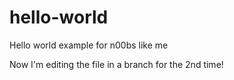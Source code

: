 # hello-world
Hello world example for n00bs like me

Now I'm editing the file in a branch for the 2nd time!
